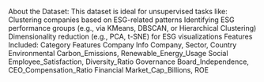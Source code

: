 About the Dataset:
This dataset is ideal for unsupervised tasks like:
Clustering companies based on ESG-related patterns
Identifying ESG performance groups (e.g., via KMeans, DBSCAN, or Hierarchical Clustering)
Dimensionality reduction (e.g., PCA, t-SNE) for ESG visualizations
Features Included:
Category	             Features
Company Info	         Company, Sector, Country
Environmental	         Carbon_Emissions, Renewable_Energy_Usage
Social	               Employee_Satisfaction, Diversity_Ratio
Governance	           Board_Independence, CEO_Compensation_Ratio
Financial	             Market_Cap_Billions, ROE
